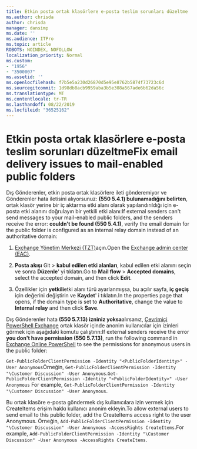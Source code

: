 ```yaml
---
title: Etkin posta ortak klasörlere e-posta teslim sorunları düzeltme
ms.author: chrisda
author: chrisda
manager: dansimp
ms.date: ''
ms.audience: ITPro
ms.topic: article
ROBOTS: NOINDEX, NOFOLLOW
localization_priority: Normal
ms.custom:
- "1956"
- "3500007"
ms.assetid: ''
ms.openlocfilehash: f7b5e5a230d26870d5e95e8762b5874f73723c6d
ms.sourcegitcommit: 1d98db8acb9959aba3b5e308a567ade6b62da56c
ms.translationtype: MT
ms.contentlocale: tr-TR
ms.lasthandoff: 08/22/2019
ms.locfileid: "36525162"
---
```

# <a name="fix-email-delivery-issues-to-mail-enabled-public-folders"></a><span data-ttu-id="4e937-102">Etkin posta ortak klasörlere e-posta teslim sorunları düzeltme</span><span class="sxs-lookup"><span data-stu-id="4e937-102">Fix email delivery issues to mail-enabled public folders</span></span>

<span data-ttu-id="4e937-103">Dış Gönderenler, etkin posta ortak klasörlere ileti gönderemiyor ve Gönderenler hata iletisini alıyorsunuz: **(550 5.4.1) bulunamadığını belirten**, ortak klasör yerine bir iç aktarma etki alanı olarak yapılandırıldığı için e-posta etki alanını doğrulayın bir yetkili etki alanı:</span><span class="sxs-lookup"><span data-stu-id="4e937-103">If external senders can't send messages to your mail-enabled public folders, and the senders receive the error: **couldn't be found (550 5.4.1)**, verify the email domain for the public folder is configured as an internal relay domain instead of an authoritative domain:</span></span>

1. <span data-ttu-id="4e937-104">[Exchange Yönetim Merkezi (TZT)](https://docs.microsoft.com/Exchange/exchange-admin-center)açın.</span><span class="sxs-lookup"><span data-stu-id="4e937-104">Open the [Exchange admin center (EAC)](https://docs.microsoft.com/Exchange/exchange-admin-center).</span></span>

2. <span data-ttu-id="4e937-105">**Posta akışı** Git \> **kabul edilen etki alanları**, kabul edilen etki alanını seçin ve sonra **Düzenle**' yi tıklatın.</span><span class="sxs-lookup"><span data-stu-id="4e937-105">Go to **Mail flow** \> **Accepted domains**, select the accepted domain, and then click **Edit**.</span></span>

3. <span data-ttu-id="4e937-106">Özellikler için **yetkili**etki alanı türü ayarlanmışsa, bu açılır sayfa, **iç geçiş** için değerini değiştirin ve **Kaydet**' i tıklatın.</span><span class="sxs-lookup"><span data-stu-id="4e937-106">In the properties page that opens, if the domain type is set to **Authoritative**, change the value to **Internal relay** and then click **Save**.</span></span>

<span data-ttu-id="4e937-107">Dış Gönderenler hata **(550 5.7.13) izniniz yoksa**alırsanız, [Çevrimiçi PowerShell Exchange](https://docs.microsoft.com/powershell/exchange/exchange-online/connect-to-exchange-online-powershell/connect-to-exchange-online-powershell) ortak klasör içinde anonim kullanıcılar için izinleri görmek için aşağıdaki komutu çalıştırın:</span><span class="sxs-lookup"><span data-stu-id="4e937-107">If external senders receive the error **you don't have permission (550 5.7.13)**, run the following command in [Exchange Online PowerShell](https://docs.microsoft.com/powershell/exchange/exchange-online/connect-to-exchange-online-powershell/connect-to-exchange-online-powershell) to see the permissions for anonymous users in the public folder:</span></span>

<span data-ttu-id="4e937-108">`Get-PublicFolderClientPermission -Identity "<PublicFolderIdentity>" -User Anonymous`Örneğin, `Get-PublicFolderClientPermission -Identity "\Customer Discussion" -User Anonymous`.</span><span class="sxs-lookup"><span data-stu-id="4e937-108">`Get-PublicFolderClientPermission -Identity "<PublicFolderIdentity>" -User Anonymous` For example, `Get-PublicFolderClientPermission -Identity "\Customer Discussion" -User Anonymous`.</span></span>

<span data-ttu-id="4e937-109">Bu ortak klasöre e-posta göndermek dış kullanıcılara izin vermek için CreateItems erişim hakkı kullanıcı anonim ekleyin.</span><span class="sxs-lookup"><span data-stu-id="4e937-109">To allow external users to send email to this public folder, add the CreateItems access right to the user Anonymous.</span></span> <span data-ttu-id="4e937-110">Örneğin, `Add-PublicFolderClientPermission -Identity "\Customer Discussion" -User Anonymous -AccessRights CreateItems`.</span><span class="sxs-lookup"><span data-stu-id="4e937-110">For example, `Add-PublicFolderClientPermission -Identity "\Customer Discussion" -User Anonymous -AccessRights CreateItems`.</span></span>
